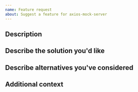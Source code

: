 ```yaml
---
name: Feature request
about: Suggest a feature for axios-mock-server
---
```


## Description

<!-- A clear and concise description of the problem or missing capability. -->

## Describe the solution you'd like

<!-- If you have a solution in mind, please describe it. -->

## Describe alternatives you've considered

<!-- Have you considered any alternative solutions or workarounds? -->

## Additional context

<!-- Add any other context or screenshots about the feature request here. -->
